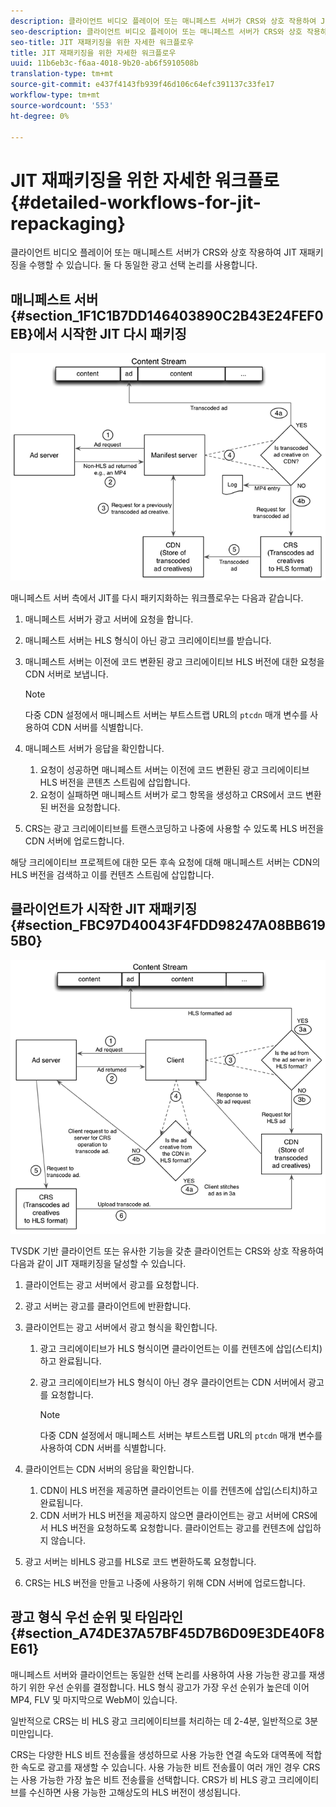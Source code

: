 ```yaml
---
description: 클라이언트 비디오 플레이어 또는 매니페스트 서버가 CRS와 상호 작용하여 JIT 재패키징을 수행할 수 있습니다. 둘 다 동일한 광고 선택 논리를 사용합니다.
seo-description: 클라이언트 비디오 플레이어 또는 매니페스트 서버가 CRS와 상호 작용하여 JIT 재패키징을 수행할 수 있습니다. 둘 다 동일한 광고 선택 논리를 사용합니다.
seo-title: JIT 재패키징을 위한 자세한 워크플로우
title: JIT 재패키징을 위한 자세한 워크플로우
uuid: 11b6eb3c-f6aa-4018-9b20-ab6f5910508b
translation-type: tm+mt
source-git-commit: e437f4143fb939f46d106c64efc391137c33fe17
workflow-type: tm+mt
source-wordcount: '553'
ht-degree: 0%

---
```



# JIT 재패키징을 위한 자세한 워크플로 {#detailed-workflows-for-jit-repackaging}

클라이언트 비디오 플레이어 또는 매니페스트 서버가 CRS와 상호 작용하여 JIT 재패키징을 수행할 수 있습니다. 둘 다 동일한 광고 선택 논리를 사용합니다.

## 매니페스트 서버 {#section_1F1C1B7DD146403890C2B43E24FEF0EB}에서 시작한 JIT 다시 패키징

![](assets/ssai_JIT-workflow_web.png)

매니페스트 서버 측에서 JIT를 다시 패키지화하는 워크플로우는 다음과 같습니다.

1. 매니페스트 서버가 광고 서버에 요청을 합니다.
1. 매니페스트 서버는 HLS 형식이 아닌 광고 크리에이티브를 받습니다.
1. 매니페스트 서버는 이전에 코드 변환된 광고 크리에이티브 HLS 버전에 대한 요청을 CDN 서버로 보냅니다.

   >[!NOTE]
   >
   >다중 CDN 설정에서 매니페스트 서버는 부트스트랩 URL의 `ptcdn` 매개 변수를 사용하여 CDN 서버를 식별합니다.

1. 매니페스트 서버가 응답을 확인합니다.

   1. 요청이 성공하면 매니페스트 서버는 이전에 코드 변환된 광고 크리에이티브 HLS 버전을 콘텐츠 스트림에 삽입합니다.
   1. 요청이 실패하면 매니페스트 서버가 로그 항목을 생성하고 CRS에서 코드 변환된 버전을 요청합니다.

1. CRS는 광고 크리에이티브를 트랜스코딩하고 나중에 사용할 수 있도록 HLS 버전을 CDN 서버에 업로드합니다.

해당 크리에이티브 프로젝트에 대한 모든 후속 요청에 대해 매니페스트 서버는 CDN의 HLS 버전을 검색하고 이를 컨텐츠 스트림에 삽입합니다.

## 클라이언트가 시작한 JIT 재패키징 {#section_FBC97D40043F4FDD98247A08BB6195B0}

<!--<a id="fig_hkn_ndt_3z"></a>-->

![](assets/ssai_JIT-workflow_client_web.png)

TVSDK 기반 클라이언트 또는 유사한 기능을 갖춘 클라이언트는 CRS와 상호 작용하여 다음과 같이 JIT 재패키징을 달성할 수 있습니다.

1. 클라이언트는 광고 서버에서 광고를 요청합니다.
1. 광고 서버는 광고를 클라이언트에 반환합니다.
1. 클라이언트는 광고 서버에서 광고 형식을 확인합니다.

   1. 광고 크리에이티브가 HLS 형식이면 클라이언트는 이를 컨텐츠에 삽입(스티치)하고 완료됩니다.
   1. 광고 크리에이티브가 HLS 형식이 아닌 경우 클라이언트는 CDN 서버에서 광고를 요청합니다.

      >[!NOTE]
      >
      >다중 CDN 설정에서 매니페스트 서버는 부트스트랩 URL의 `ptcdn` 매개 변수를 사용하여 CDN 서버를 식별합니다.

1. 클라이언트는 CDN 서버의 응답을 확인합니다.

   1. CDN이 HLS 버전을 제공하면 클라이언트는 이를 컨텐츠에 삽입(스티치)하고 완료됩니다.
   1. CDN 서버가 HLS 버전을 제공하지 않으면 클라이언트는 광고 서버에 CRS에서 HLS 버전을 요청하도록 요청합니다. 클라이언트는 광고를 컨텐츠에 삽입하지 않습니다.

1. 광고 서버는 비HLS 광고를 HLS로 코드 변환하도록 요청합니다.
1. CRS는 HLS 버전을 만들고 나중에 사용하기 위해 CDN 서버에 업로드합니다.

## 광고 형식 우선 순위 및 타임라인 {#section_A74DE37A57BF45D7B6D09E3DE40F8E61}

매니페스트 서버와 클라이언트는 동일한 선택 논리를 사용하여 사용 가능한 광고를 재생하기 위한 우선 순위를 결정합니다. HLS 형식 광고가 가장 우선 순위가 높은데 이어 MP4, FLV 및 마지막으로 WebM이 있습니다.

일반적으로 CRS는 비 HLS 광고 크리에이티브를 처리하는 데 2-4분, 일반적으로 3분 미만입니다.

CRS는 다양한 HLS 비트 전송률을 생성하므로 사용 가능한 연결 속도와 대역폭에 적합한 속도로 광고를 재생할 수 있습니다. 사용 가능한 비트 전송률이 여러 개인 경우 CRS는 사용 가능한 가장 높은 비트 전송률을 선택합니다. CRS가 비 HLS 광고 크리에이티브를 수신하면 사용 가능한 고해상도의 HLS 버전이 생성됩니다.